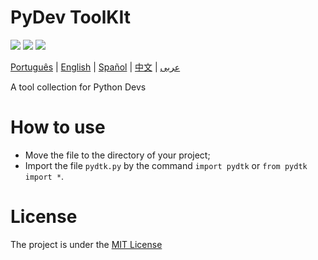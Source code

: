 # PyDev ToolKIt

![](https://img.shields.io/github/license/caue-alves/PyDev-ToolKit)
![](https://img.shields.io/github/languages/top/caue-alves/PyDev-ToolKit)
![](https://img.shields.io/github/languages/code-size/caue-alves/PyDev-ToolKit)

[Português](https://github.com/caue-alves/PyDev-ToolKit/blob/master/README.md) |
[English](https://github.com/caue-alves/PyDev-ToolKit/blob/master/International%20READMEs/README-ENGLISH.md) |
[Spañol](https://github.com/caue-alves/PyDev-ToolKit/blob/master/International%20READMEs/README-SPA%C3%91OL.md) |
[中文](https://github.com/caue-alves/PyDev-ToolKit/blob/master/International%20READMEs/README-CHINA.md) |
[عربى](https://github.com/caue-alves/PyDev-ToolKit/blob/master/International%20READMEs/README-ARABIC.md)

A tool collection for Python Devs

# How to use
- Move the file to the directory of your project;
- Import the file `pydtk.py` by the command `import pydtk` or `from pydtk import *`.

# License
The project is under the [MIT License](https://github.com/caue-alves/PyDev-ToolKit/blob/master/LICENSE.md)
